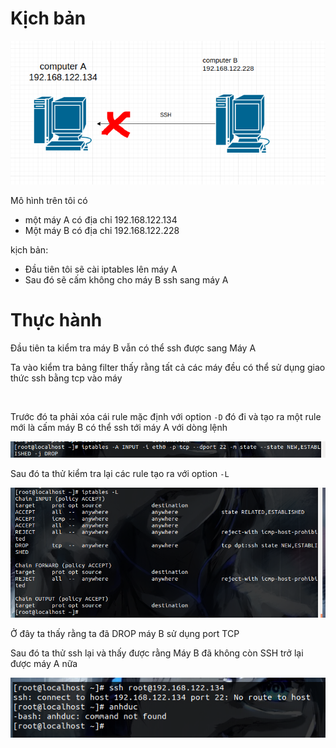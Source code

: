 # Kịch bản 

![](https://github.com/duckmak14/linux/blob/master/iptables/images/screenshot_3.png)

Mô hình trên tôi có 
- một máy A có địa chỉ 192.168.122.134
- Một máy B có địa chỉ 192.168.122.228

kịch bản: 
- Đầu tiên tôi sẽ cài iptables lên máy A 
- Sau đó sẽ cấm không cho máy B ssh sang máy A

# Thực hành 
Đầu tiên ta kiểm tra máy B vẫn có thể ssh được sang Máy A

Ta vào kiểm tra bảng filter thấy rằng tất cả các máy đều có thể sử dụng giao thức ssh bằng tcp vào máy

![]()

Trước đó ta phải xóa cái rule mặc định với option `-D` đó đi và tạo ra một rule mới là cấm máy B có thể ssh tới máy A với dòng lệnh 

![](https://github.com/duckmak14/linux/blob/master/iptables/images/screenshot_2.png)

Sau đó ta thử kiểm tra lại các rule tạo ra với option `-L` 

![](https://github.com/duckmak14/linux/blob/master/iptables/images/screenshot_1.png)

Ở đây ta thấy rằng ta đã DROP máy B sử dụng port TCP 

Sau đó ta thử ssh lại và thấy được rằng Máy B đã không còn SSH trở lại được máy A nữa

![](https://github.com/duckmak14/linux/blob/master/iptables/images/screenshot.png)

